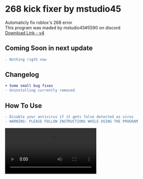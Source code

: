 # 268 kick fixer by mstudio45
Automaticly fix roblox's 268 error <br />
This program was maded by mstudio45#5590 on discord <br />
[Download Link - v4](https://github.com/rbxlscripts/268_kick_fixer/raw/main/268_kick_fixer.exe) <br />
## Coming Soon in next update
```diff
- Nothing rigth now
```
## Changelog
```diff
+ Some small bug fixes
- Uninstalling currently removed
```
## How To Use
```diff
- Disable your antivirus if it gets false detected as virus
- WARNING: PLEASE FOLLOW INSTRUCTIONS WHILE USING THE PROGRAM
```
<video src='https://user-images.githubusercontent.com/104306541/167296696-ca4f7162-5b21-4ba2-91c6-452c92131230.mp4'/> <br />
